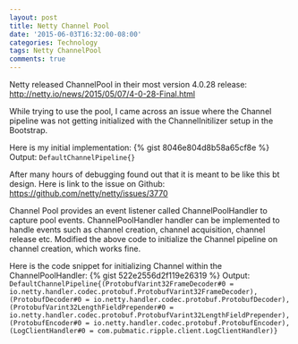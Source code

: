 ```yaml
---
layout: post
title: Netty Channel Pool
date: '2015-06-03T16:32:00-08:00'
categories: Technology
tags: Netty ChannelPool
comments: true
---
```

Netty released ChannelPool in their most version 4.0.28 release: http://netty.io/news/2015/05/07/4-0-28-Final.html

While trying to use the pool, I came across an issue where the Channel pipeline was not getting initialized with the ChannelInitilizer setup in the Bootstrap.

Here is my initial implementation:
{% gist 8046e804d8b58a65cf8e %}
Output:
<code>DefaultChannelPipeline{}</code>

After many hours of debugging found out that it is meant to be like this bt design. Here is link to the issue on Github: https://github.com/netty/netty/issues/3770

Channel Pool provides an event listener called ChannelPoolHandler to capture pool events. ChannelPoolHandler handler can be implemented to handle events such as channel creation, channel acquisition, channel release etc. Modified the above code to initialize the Channel pipeline on channel creation, which works fine.

Here is the code snippet for initializing Channel within the ChannelPoolHandler:
{% gist 522e2556d2f119e26319 %}
Output:
<code>DefaultChannelPipeline{(ProtobufVarint32FrameDecoder#0 =
    io.netty.handler.codec.protobuf.ProtobufVarint32FrameDecoder),
   (ProtobufDecoder#0 = io.netty.handler.codec.protobuf.ProtobufDecoder),
   (ProtobufVarint32LengthFieldPrepender#0 =
     io.netty.handler.codec.protobuf.ProtobufVarint32LengthFieldPrepender),
   (ProtobufEncoder#0 = io.netty.handler.codec.protobuf.ProtobufEncoder),
   (LogClientHandler#0 = com.pubmatic.ripple.client.LogClientHandler)}
</code>
